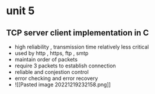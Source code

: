 # unit 5
## TCP server client implementation in C
- high reliability , transmission time relatively less critical
- used by http , https, ftp , smtp
- maintain order of packets
- require 3 packets to establish connection
- reliable and conjestion control
- error checking and error recovery
- ![[Pasted image 20221219232158.png]]